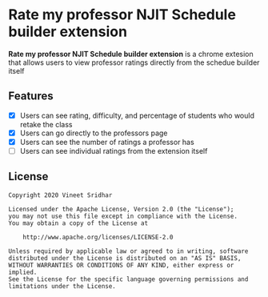 # Rate my professor NJIT Schedule builder extension

**Rate my professor NJIT Schedule builder extension** is a chrome extesion that allows users to view professor ratings directly from the schedue builder itself

## Features

* [x] Users can see rating, difficulty, and percentage of students who would retake the class
* [x] Users can go directly to the professors page
* [x] Users can see the number of ratings a professor has
* [ ] Users can see individual ratings from the extension itself

## License

    Copyright 2020 Vineet Sridhar

    Licensed under the Apache License, Version 2.0 (the "License");
    you may not use this file except in compliance with the License.
    You may obtain a copy of the License at

        http://www.apache.org/licenses/LICENSE-2.0

    Unless required by applicable law or agreed to in writing, software
    distributed under the License is distributed on an "AS IS" BASIS,
    WITHOUT WARRANTIES OR CONDITIONS OF ANY KIND, either express or implied.
    See the License for the specific language governing permissions and
    limitations under the License.
